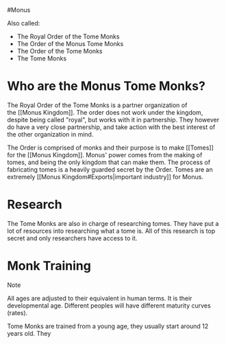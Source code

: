 #Monus

Also called:
* The Royal Order of the Tome Monks
* The Order of the Monus Tome Monks
* The Order of the Tome Monks
* The Tome Monks
# Who are the Monus Tome Monks?
The Royal Order of the Tome Monks is a partner organization of the [[Monus Kingdom]]. The order does not work under the kingdom, despite being called "royal", but works with it in partnership. They however do have a very close partnership, and take action with the best interest of the other organization in mind.

The Order is comprised of monks and their purpose is to make [[Tomes]] for the [[Monus Kingdom]]. Monus' power comes from the making of tomes, and being the only kingdom that can make them. The process of fabricating tomes is a heavily guarded secret by the Order. Tomes are an extremely [[Monus Kingdom#Exports|important industry]] for Monus.
# Research
The Tome Monks are also in charge of researching tomes. They have put a lot of resources into researching what a tome is. All of this research is top secret and only researchers have access to it.
# Monk Training
> [!NOTE]
> All ages are adjusted to their equivalent in human terms. It is their developmental age. Different peoples will have different maturity curves (rates).

Tome Monks are trained from a young age, they usually start around 12 years old. They